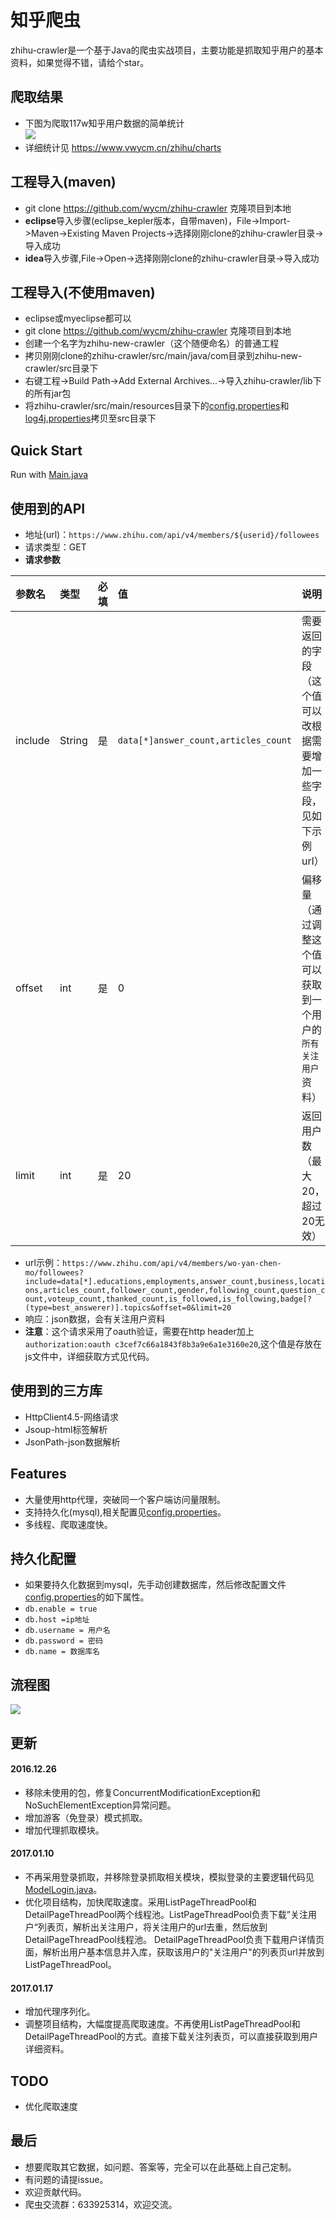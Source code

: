 知乎爬虫
====
zhihu-crawler是一个基于Java的爬虫实战项目，主要功能是抓取知乎用户的基本资料，如果觉得不错，请给个star。
## 爬取结果
* 下图为爬取117w知乎用户数据的简单统计<br>
![](https://github.com/wycm/zhihu-crawler/blob/2.0/src/main/resources/img/zhihu-charts.png)
* 详细统计见 https://www.vwycm.cn/zhihu/charts

## 工程导入(maven)
* git clone https://github.com/wycm/zhihu-crawler 克隆项目到本地
* **eclipse**导入步骤(eclipse_kepler版本，自带maven)，File->Import->Maven->Existing Maven Projects->选择刚刚clone的zhihu-crawler目录->导入成功
* **idea**导入步骤,File->Open->选择刚刚clone的zhihu-crawler目录->导入成功

## 工程导入(不使用maven)
* eclipse或myeclipse都可以
* git clone https://github.com/wycm/zhihu-crawler 克隆项目到本地
* 创建一个名字为zhihu-new-crawler（这个随便命名）的普通工程
* 拷贝刚刚clone的zhihu-crawler/src/main/java/com目录到zhihu-new-crawler/src目录下
* 右键工程->Build Path->Add External Archives...->导入zhihu-crawler/lib下的所有jar包
* 将zhihu-crawler/src/main/resources目录下的[config.properties](https://github.com/wycm/zhihu-crawler/blob/2.0/src/main/resources/config.properties)和[log4j.properties](https://github.com/wycm/zhihu-crawler/blob/2.0/src/main/resources/log4j.properties)拷贝至src目录下

## Quick Start
Run with [Main.java](https://github.com/wycm/zhihu-crawler/blob/2.0/src/main/java/com/crawl/Main.java) <br>

## 使用到的API
* 地址(url)：```https://www.zhihu.com/api/v4/members/${userid}/followees```
* 请求类型：GET
* **请求参数**

| 参数名 |类型 | 必填 | 值 | 说明|
| :------------ | :------------ | :------------ | :----- | :------------ |
| include | String | 是| ```data[*]answer_count,articles_count``` |需要返回的字段（这个值可以改根据需要增加一些字段，见如下示例url） |
| offset  | int    | 是| 0 | 偏移量（通过调整这个值可以获取到一个用户的```所有关注用户```资料） |
| limit   | int    | 是| 20 | 返回用户数（最大20，超过20无效） |

* url示例：```https://www.zhihu.com/api/v4/members/wo-yan-chen-mo/followees?include=data[*].educations,employments,answer_count,business,locations,articles_count,follower_count,gender,following_count,question_count,voteup_count,thanked_count,is_followed,is_following,badge[?(type=best_answerer)].topics&offset=0&limit=20```
* 响应：json数据，会有关注用户资料
* **注意**：这个请求采用了oauth验证，需要在http header加上```authorization:oauth c3cef7c66a1843f8b3a9e6a1e3160e20```,这个值是存放在js文件中，详细获取方式见代码。

## 使用到的三方库
* HttpClient4.5-网络请求
* Jsoup-html标签解析
* JsonPath-json数据解析

## Features
* 大量使用http代理，突破同一个客户端访问量限制。
* 支持持久化(mysql),相关配置见[config.properties](https://github.com/wycm/zhihu-crawler/blob/2.0/src/main/resources/config.properties)。
* 多线程、爬取速度快。

## 持久化配置
* 如果要持久化数据到mysql，先手动创建数据库，然后修改配置文件[config.properties](https://github.com/wycm/zhihu-crawler/blob/2.0/src/main/resources/config.properties)的如下属性。
* `db.enable = true`
* `db.host =ip地址`
* `db.username = 用户名`
* `db.password = 密码`
* `db.name = 数据库名`

## 流程图
![](https://github.com/wycm/zhihu-crawler/blob/2.0/src/main/resources/img/zhihu-crawler-process.jpg)
## 更新
#### 2016.12.26
* 移除未使用的包，修复ConcurrentModificationException和NoSuchElementException异常问题。
* 增加游客（免登录）模式抓取。
* 增加代理抓取模块。

#### 2017.01.10
* 不再采用登录抓取，并移除登录抓取相关模块，模拟登录的主要逻辑代码见[ModelLogin.java](https://github.com/wycm/zhihu-crawler/blob/2.0/src/main/java/com/crawl/zhihu/ModelLogin.java)。
* 优化项目结构，加快爬取速度。采用ListPageThreadPool和DetailPageThreadPool两个线程池。ListPageThreadPool负责下载”关注用户“列表页，解析出关注用户，将关注用户的url去重，然后放到DetailPageThreadPool线程池。
DetailPageThreadPool负责下载用户详情页面，解析出用户基本信息并入库，获取该用户的"关注用户"的列表页url并放到ListPageThreadPool。

#### 2017.01.17
* 增加代理序列化。
* 调整项目结构，大幅度提高爬取速度。不再使用ListPageThreadPool和DetailPageThreadPool的方式。直接下载关注列表页，可以直接获取到用户详细资料。

## TODO
* 优化爬取速度

## 最后
* 想要爬取其它数据，如问题、答案等，完全可以在此基础上自己定制。
* 有问题的请提issue。
* 欢迎贡献代码。
* 爬虫交流群：633925314，欢迎交流。

